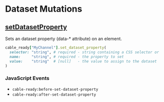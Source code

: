 # Dataset Mutations

## [setDatasetProperty](https://developer.mozilla.org/en-US/docs/Web/API/HTMLElement/dataset)

Sets an dataset property \(data-\* attribute\) on an element.

```ruby
cable_ready["MyChannel"].set_dataset_property(
  selector: "string", # required - string containing a CSS selector or XPath expression
  name:     "string", # required - the property to set
  value:    "string"  # [null]   - the value to assign to the dataset
)
```

### JavaScript Events

* `cable-ready:before-set-dataset-property`
* `cable-ready:after-set-dataset-property`

